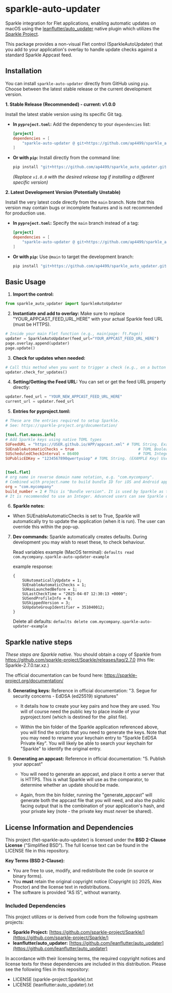 # sparkle-auto-updater

Sparkle integration for Flet applications, enabling automatic updates on macOS using the [leanflutter/auto_updater](https://github.com/leanflutter/auto_updater) native plugin which utilizes the [Sparkle Project](https://github.com/sparkle-project/Sparkle/).

This package provides a non-visual Flet control (SparkleAutoUpdater) that you add to your application's overlay to handle update checks against a standard Sparkle Appcast feed.

## Installation

You can install `sparkle-auto-updater` directly from GitHub using `pip`. Choose between the latest stable release or the current development version.

**1. Stable Release (Recommended) - current: v1.0.0**

Install the latest stable version using its specific Git tag.

* **In `pyproject.toml`:**
    Add the dependency to your `dependencies` list:
    ```toml
    [project]
    dependencies = [
        "sparkle-auto-updater @ git+https://github.com/ap4499/sparkle_auto_updater.git@v1.0.0",
    ]
    ```

* **Or with `pip`:**
    Install directly from the command line:
    ```bash
    pip install "git+https://github.com/ap4499/sparkle_auto_updater.git@v1.0.0"
    ```
    *(Replace `v1.0.0` with the desired release tag if installing a different specific version)*

**2. Latest Development Version (Potentially Unstable)**

Install the very latest code directly from the `main` branch. Note that this version may contain bugs or incomplete features and is not recommended for production use.

* **In `pyproject.toml`:**
    Specify the `main` branch instead of a tag:
    ```toml
    [project]
    dependencies = [
        "sparkle-auto-updater @ git+https://github.com/ap4499/sparkle_auto_updater.git@main",
    ]
    ```

* **Or with `pip`:**
    Use `@main` to target the development branch:
    ```bash
    pip install "git+https://github.com/ap4499/sparkle_auto_updater.git@main"
    ```

## Basic Usage

1.  **Import the control:**
```python
from sparkle_auto_updater import SparkleAutoUpdater
```

2.  **Instantiate and add to overlay:**
Make sure to replace "YOUR_APPCAST_FEED_URL_HERE" with your actual Sparkle feed URL (must be HTTPS).
```python
# Inside your main Flet function (e.g., main(page: ft.Page))
updater = SparkleAutoUpdater(feed_url="YOUR_APPCAST_FEED_URL_HERE")
page.overlay.append(updater)
page.update()
```

3.  **Check for updates when needed:**
```python
# Call this method when you want to trigger a check (e.g., on a button click)
updater.check_for_updates()
```

4.  **Setting/Getting the Feed URL:**
You can set or get the feed URL property directly:
```python
updater.feed_url = "YOUR_NEW_APPCAST_FEED_URL_HERE"
current_url = updater.feed_url
```

5.  **Entries for pyproject.toml:**
```toml
# These are the entries required to setup Sparkle.
# See: https://sparkle-project.org/documentation/

[tool.flet.macos.info]
# Add Sparkle keys using native TOML types
SUFeedURL = "https://USER.github.io/APP/appcast.xml" # TOML String. Example assumes using Github for hosting.
SUEnableAutomaticChecks = true                            # TOML Boolean
SUScheduledCheckInterval = 86400                          # TOML Integer
SUPublicEDKey = "1234567890qwertyuiop" # TOML String. (EXAMPLE Key) Use Sparkle’s generate_keys tool to get it.


[tool.flet]
# org name in reverse domain name notation, e.g. "com.mycompany".
# Combined with project.name to build bundle ID for iOS and Android apps
org = "com.mycompany"
build_number = 2 # This is "Bundle version". It is used by Sparkle as the comparator to determine updates.
# It is recommended to use an Integer. Advanced users can see Sparkle documentation to see how semantic versioning works.
```

6.  **Sparkle notes:**
- When SUEnableAutomaticChecks is set to True, Sparkle will automatically try to update the application (when it is run). The user can override this within the pop-up.

7.  **Dev commands:**
    Sparkle automatically creates defaults. During development you may wish to reset these, to check behaviour.
    
    Read variables example (MacOS terminal):
    ```defaults read com.mycompany.sparkle-auto-updater-example```
    
    example response:
    ```
    {
        SUAutomaticallyUpdate = 1;
        SUEnableAutomaticChecks = 1;
        SUHasLaunchedBefore = 1;
        SULastCheckTime = "2025-04-07 12:30:13 +0000";
        SUSendProfileInfo = 0;
        SUSkippedVersion = 3;
        SUUpdateGroupIdentifier = 351040012;
    }
    ```
    
    
    Delete all defaults:
    ```defaults delete com.mycompany.sparkle-auto-updater-example```

## Sparkle native steps
_These steps are Sparkle native._
You should obtain a copy of Sparkle from https://github.com/sparkle-project/Sparkle/releases/tag/2.7.0 (this file: Sparkle-2.7.0.tar.xz.)

The official documentation can be found here: https://sparkle-project.org/documentation/


8.  **Generating keys:**
    Reference in official documentation: "3. Segue for security concerns - EdDSA (ed25519) signatures"
    
    - It details how to create your key pairs and how they are used. You will of course need the public key to place inside of your pyproject.toml (which is destined for the .plist file).
    
    - Within the bin folder of the Sparkle application referenced above, you will find the scripts that you need to generate the keys. Note that you may need to rename your keychain entry to "Sparkle EdDSA Private Key". You will likely be able to search your keychain for "Sparkle" to identify the original entry.


9.  **Generating an appcast:**
    Reference in official documentation: "5. Publish your appcast"
    
    - You will need to generate an appcast, and place it onto a server that is HTTPS. This is what Sparkle will use as the comparator, to determine whether an update should be made. 
    
    - Again, from the bin folder, running the "generate_appcast" will generate both the appcast file that you will need, and also the public facing output that is the combination of your application's hash, and your private key (note - the private key must _never_ be shared).




## License Information and Dependencies

This project (flet-sparkle-auto-updater) is licensed under the **BSD 2-Clause License** ("Simplified BSD"). The full license text can be found in the LICENSE file in this repository.

**Key Terms (BSD 2-Clause):**

* You are free to use, modify, and redistribute the code (in source or binary forms).
* You **must** retain the original copyright notice (Copyright (c) 2025, Alex Proctor) and the license text in redistributions.
* The software is provided "AS IS", without warranty.

### Included Dependencies

This project utilizes or is derived from code from the following upstream projects:

* **Sparkle Project:** [https://github.com/sparkle-project/Sparkle/](https://github.com/sparkle-project/Sparkle/)
* **leanflutter/auto_updater:** [https://github.com/leanflutter/auto_updater](https://github.com/leanflutter/auto_updater)

In accordance with their licensing terms, the required copyright notices and license texts for these dependencies are included in this distribution. Please see the following files in this repository:

* LICENSE (sparkle-project:Sparkle).txt
* LICENSE (leanflutter:auto_updater).txt

